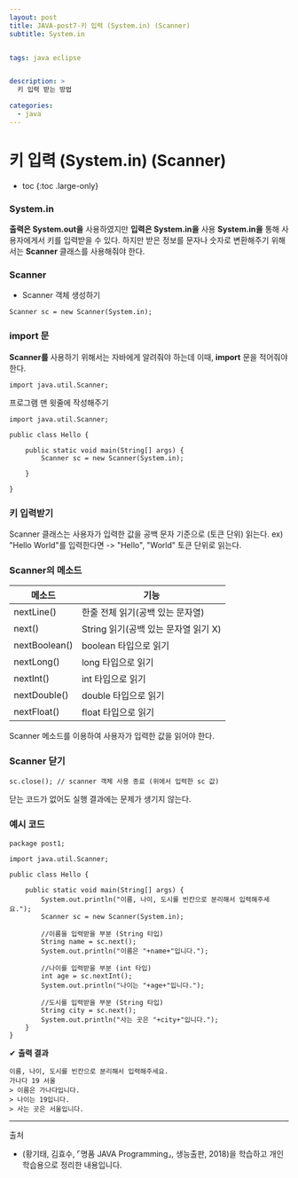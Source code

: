 ```yaml
---
layout: post
title: JAVA-post7-키 입력 (System.in) (Scanner)
subtitle: System.in


tags: java eclipse


description: >
  키 입력 받는 방법

categories:
  - java
---
```

# 키 입력 (System.in) (Scanner)

* toc
{:toc .large-only}

### System.in
__출력은 System.out을__ 사용하였지만 __입력은 System.in을__ 사용
__System.in을__ 통해 사용자에게서 키를 입력받을 수 있다.
하지만 받은 정보를 문자나 숫자로 변환해주기 위해서는 __Scanner__ 클래스를 사용해줘야 한다.

### Scanner
- Scanner 객체 생성하기
~~~
Scanner sc = new Scanner(System.in);
~~~

### import 문
__Scanner를__ 사용하기 위해서는 자바에게 알려줘야 하는데 이때, __import__ 문을 적어줘야 한다.
~~~
import java.util.Scanner;
~~~
프로그램 맨 윗줄에 작성해주기

~~~
import java.util.Scanner;

public class Hello {

	public static void main(String[] args) {
		Scanner sc = new Scanner(System.in);

	}

}
~~~
### 키 입력받기
Scanner 클래스는 사용자가 입력한 값을 공백 문자 기준으로 (토큰 단위) 읽는다.
ex) "Hello World"를 입력한다면 -> "Hello", "World" 토큰 단위로 읽는다.

### Scanner의 메소드
|메소드|기능	|
|---|---|
|nextLine()|한줄 전체 읽기(공백 있는 문자열)|
|next()|String 읽기(공백 있는 문자열 읽기 X)|
|nextBoolean()|boolean 타입으로 읽기|
|nextLong()|long 타입으로 읽기|
|nextInt()|int 타입으로 읽기|
|nextDouble()|double 타입으로 읽기|
|nextFloat()|float 타입으로 읽기|

Scanner 메소드를 이용하여 사용자가 입력한 값을 읽어야 한다.

### Scanner 닫기
~~~
sc.close(); // scanner 객체 사용 종료 (위에서 입력한 sc 값)
~~~
닫는 코드가 없어도 실행 결과에는 문제가 생기지 않는다.

### 예시 코드
~~~
package post1;

import java.util.Scanner;

public class Hello {

	public static void main(String[] args) {
		System.out.println("이름, 나이, 도시를 빈칸으로 분리해서 입력해주세요.");
		Scanner sc = new Scanner(System.in);

		//이름을 입력받을 부분 (String 타입)
		String name = sc.next();
		System.out.println("이름은 "+name+"입니다.");

		//나이를 입력받을 부분 (int 타입)
		int age = sc.nextInt();
		System.out.println("나이는 "+age+"입니다.");

		//도시를 입력받을 부분 (String 타입)
		String city = sc.next();
		System.out.println("사는 곳은 "+city+"입니다.");
	}
}
~~~

✔ **출력 결과**
~~~
이름, 나이, 도시를 빈칸으로 분리해서 입력해주세요.
가나다 19 서울
> 이름은 가나다입니다.
> 나이는 19입니다.
> 사는 곳은 서울입니다.
~~~






-----
출처

- (황기태, 김효수, ⌜명품 JAVA Programming⌟, 생능출판, 	2018)을 학습하고 개인 학습용으로 정리한 내용입니다.
